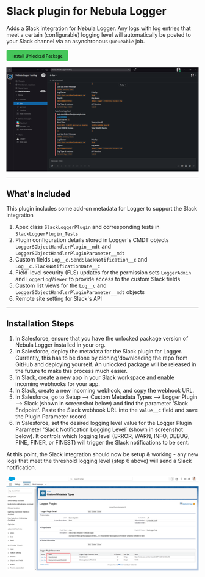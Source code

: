 # Slack plugin for Nebula Logger

Adds a Slack integration for Nebula Logger. Any logs with log entries that meet a certain (configurable) logging level will automatically be posted to your Slack channel via an asynchronous `Queueable` job.

[![Install Unlocked Package](./content/btn-install-unlocked-package.png)](https://login.salesforce.com/packaging/installPackage.apexp?p0=04t5Y0000027FLoQAM)

![Slack plugin: notification](./../../content/slack-plugin-notification.png)

---

## What's Included

This plugin includes some add-on metadata for Logger to support the Slack integration

1. Apex class `SlackLoggerPlugin` and corresponding tests in `SlackLoggerPlugin_Tests`
2. Plugin configuration details stored in Logger's CMDT objects `LoggerSObjectHandlerPlugin__mdt` and `LoggerSObjectHandlerPluginParameter__mdt`
3. Custom fields `Log__c.SendSlackNotification__c` and `Log__c.SlackNotificationDate__c`
4. Field-level security (FLS) updates for the permission sets `LoggerAdmin` and `LoggerLogViewer` to provide access to the custom Slack fields
5. Custom list views for the `Log__c` and `LoggerSObjectHandlerPluginParameter__mdt` objects
6. Remote site setting for Slack's API

---

## Installation Steps

1. In Salesforce, ensure that you have the unlocked package version of Nebula Logger installed in your org.
2. In Salesforce, deploy the metadata for the Slack plugin for Logger. Currently, this has to be done by cloning/downloading the repo from GitHub and deploying yourself. An unlocked package will be released in the future to make this process much easier.
3. In Slack, create a new app in your Slack workspace and enable incoming webhooks for your app.
4. In Slack, create a new incoming webhook, and copy the webhook URL.
5. In Salesforce, go to Setup --> Custom Metadata Types --> Logger Plugin --> Slack (shown in screenshot below) and find the parameter 'Slack Endpoint'. Paste the Slack webhook URL into the `Value__c` field and save the Plugin Parameter record.
6. In Salesforce, set the desired logging level value for the Logger Plugin Parameter 'Slack Notification Logging Level` (shown in screenshot below). It controls which logging level (ERROR, WARN, INFO, DEBUG, FINE, FINER, or FINEST) will trigger the Slack notifications to be sent.

At this point, the Slack integration should now be setup & working - any new logs that meet the threshold logging level (step 6 above) will send a Slack notification.

![Slack plugin: configuration](./../../content/slack-plugin-configuration.png)